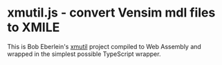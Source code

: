 xmutil.js - convert Vensim mdl files to XMILE
=============================================

This is Bob Eberlein's [xmutil](https://github.com/bobeberlein/xmutil)
project compiled to Web Assembly and wrapped in the simplest possible
TypeScript wrapper.
